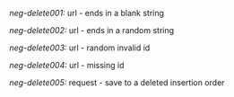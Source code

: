 *neg-delete001:* url - ends in a blank string

*neg-delete002:* url - ends in a random string

*neg-delete003:* url - random invalid id

*neg-delete004:* url - missing id

*neg-delete005:* request - save to a deleted insertion order
